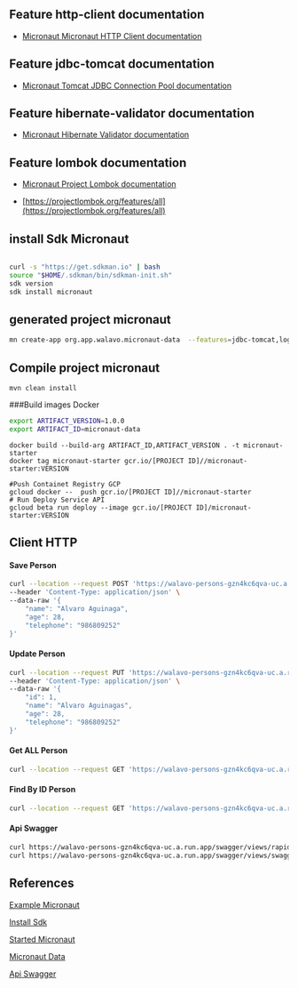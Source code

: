 ## Feature http-client documentation

- [Micronaut Micronaut HTTP Client documentation](https://docs.micronaut.io/latest/guide/index.html#httpClient)

## Feature jdbc-tomcat documentation

- [Micronaut Tomcat JDBC Connection Pool documentation](https://micronaut-projects.github.io/micronaut-sql/latest/guide/index.html#jdbc)

## Feature hibernate-validator documentation

- [Micronaut Hibernate Validator documentation](https://micronaut-projects.github.io/micronaut-hibernate-validator/latest/guide/index.html)

## Feature lombok documentation

- [Micronaut Project Lombok documentation](https://docs.micronaut.io/latest/guide/index.html#lombok)

- [https://projectlombok.org/features/all](https://projectlombok.org/features/all)

## install Sdk Micronaut


```bash

curl -s "https://get.sdkman.io" | bash
source "$HOME/.sdkman/bin/sdkman-init.sh"
sdk version
sdk install micronaut

```

## generated project micronaut

```bash
mn create-app org.app.walavo.micronaut-data  --features=jdbc-tomcat,logback,h2,data-jpa,hibernate-validator,lombok --lang=java  --build=maven
```

## Compile project micronaut

```maven
mvn clean install
```

###Build images Docker

```bash
export ARTIFACT_VERSION=1.0.0
export ARTIFACT_ID=micronaut-data
```

```docker
docker build --build-arg ARTIFACT_ID,ARTIFACT_VERSION . -t micronaut-starter
docker tag micronaut-starter gcr.io/[PROJECT ID]//micronaut-starter:VERSION

#Push Containet Registry GCP
gcloud docker --  push gcr.io/[PROJECT ID]//micronaut-starter
# Run Deploy Service API
gcloud beta run deploy --image gcr.io/[PROJECT ID]/micronaut-starter:VERSION
```

## Client HTTP

#### Save Person

```bash
curl --location --request POST 'https://walavo-persons-gzn4kc6qva-uc.a.run.app/api/v1/persons' \
--header 'Content-Type: application/json' \
--data-raw '{
    "name": "Alvaro Aguinaga",
    "age": 28,
    "telephone": "986809252"
}'
```

#### Update  Person

```bash
curl --location --request PUT 'https://walavo-persons-gzn4kc6qva-uc.a.run.app/api/v1/persons' \
--header 'Content-Type: application/json' \
--data-raw '{
    "id": 1,
    "name": "Alvaro Aguinagas",
    "age": 28,
    "telephone": "986809252"
}'
```

#### Get ALL Person

```bash
curl --location --request GET 'https://walavo-persons-gzn4kc6qva-uc.a.run.app/api/v1/persons'
```

#### Find By ID Person

```bash
curl --location --request GET 'https://walavo-persons-gzn4kc6qva-uc.a.run.app/api/v1/persons/1'
```

#### Api Swagger

```bash
curl https://walavo-persons-gzn4kc6qva-uc.a.run.app/swagger/views/rapidoc/index.html
curl https://walavo-persons-gzn4kc6qva-uc.a.run.app/swagger/views/swagger-ui/index.html
```

## References

[Example Micronaut](https://medium.com/danieldiasjava/creating-a-rest-application-with-micronaut-30a001b3c38b)

[Install Sdk](https://sdkman.io/install)

[Started Micronaut](https://micronaut-projects.github.io/micronaut-starter/latest/guide/#installation)

[Micronaut Data](https://altkomsoftware.pl/en/blog/micronaut-data/)

[Api Swagger](https://micronaut-projects.github.io/micronaut-openapi/latest/guide/index.html)